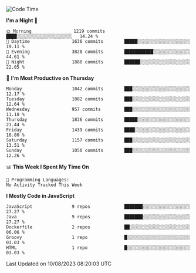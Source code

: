 <!--START_SECTION:waka-->
![Code Time](http://img.shields.io/badge/Code%20Time-1%2C305%20hrs%2058%20mins-blue)

**I'm a Night 🦉** 

```text
🌞 Morning                1219 commits        ████░░░░░░░░░░░░░░░░░░░░░   14.24 % 
🌆 Daytime                1636 commits        █████░░░░░░░░░░░░░░░░░░░░   19.11 % 
🌃 Evening                3820 commits        ███████████░░░░░░░░░░░░░░   44.61 % 
🌙 Night                  1888 commits        ██████░░░░░░░░░░░░░░░░░░░   22.05 % 
```
📅 **I'm Most Productive on Thursday** 

```text
Monday                   1042 commits        ███░░░░░░░░░░░░░░░░░░░░░░   12.17 % 
Tuesday                  1082 commits        ███░░░░░░░░░░░░░░░░░░░░░░   12.64 % 
Wednesday                957 commits         ███░░░░░░░░░░░░░░░░░░░░░░   11.18 % 
Thursday                 1836 commits        █████░░░░░░░░░░░░░░░░░░░░   21.44 % 
Friday                   1439 commits        ████░░░░░░░░░░░░░░░░░░░░░   16.80 % 
Saturday                 1157 commits        ███░░░░░░░░░░░░░░░░░░░░░░   13.51 % 
Sunday                   1050 commits        ███░░░░░░░░░░░░░░░░░░░░░░   12.26 % 
```


📊 **This Week I Spent My Time On** 

```text
💬 Programming Languages: 
No Activity Tracked This Week
```

**I Mostly Code in JavaScript** 

```text
JavaScript               9 repos             ███████░░░░░░░░░░░░░░░░░░   27.27 % 
Java                     9 repos             ███████░░░░░░░░░░░░░░░░░░   27.27 % 
Dockerfile               2 repos             ██░░░░░░░░░░░░░░░░░░░░░░░   06.06 % 
Groovy                   1 repo              █░░░░░░░░░░░░░░░░░░░░░░░░   03.03 % 
HTML                     1 repo              █░░░░░░░░░░░░░░░░░░░░░░░░   03.03 % 
```




 Last Updated on 10/08/2023 08:20:03 UTC
<!--END_SECTION:waka-->
